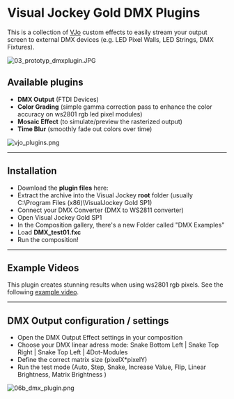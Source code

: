 # Visual Jockey Gold DMX Plugins #

This is a collection of [VJo](http://www.visualjockey.com/) custom effects to easily stream your output screen to external DMX devices (e.g. LED Pixel Walls, LED Strings, DMX Fixtures). 

![03_prototyp_dmxplugin.JPG](https://bitbucket.org/repo/x6G97j/images/1282263225-03_prototyp_dmxplugin.JPG)


## Available plugins ##

* **DMX Output** (FTDI Devices)
* **Color Grading** (simple gamma correction pass to enhance the color accuracy on ws2801 rgb led pixel modules)
* **Mosaic Effect** (to simulate/preview the rasterized output)
* **Time Blur** (smoothly fade out colors over time)

![vjo_plugins.png](https://bitbucket.org/repo/x6G97j/images/4099938706-vjo_plugins.png)

___

## Installation ##

* Download the **plugin files** here:
* Extract the archive into the Visual Jockey **root** folder (usually C:\Program Files (x86)\VisualJockey Gold SP1\)
* Connect your DMX Converter (DMX to WS2811 converter)
* Open Visual Jockey Gold SP1
* In the Composition gallery, there's a new Folder called "DMX Examples"
* Load **DMX_test01.fxc**
* Run the composition!

___

## Example Videos ##

This plugin creates stunning results when using ws2801 rgb pixels. See the following [example video](https://youtu.be/1VQNskTLkXc).
___

## DMX Output configuration / settings ##

* Open the DMX Output Effect settings in your composition 
* Choose your DMX linear adress mode: Snake Bottom Left | Snake Top Right | Snake Top Left | 4Dot-Modules
* Define the correct matrix size (pixelX*pixelY)
* Run the test mode (Auto, Step, Snake, Increase Value, Flip, Linear Brightness, Matrix Brightness )


![06b_dmx_plugin.png](https://bitbucket.org/repo/x6G97j/images/1242016383-06b_dmx_plugin.png)